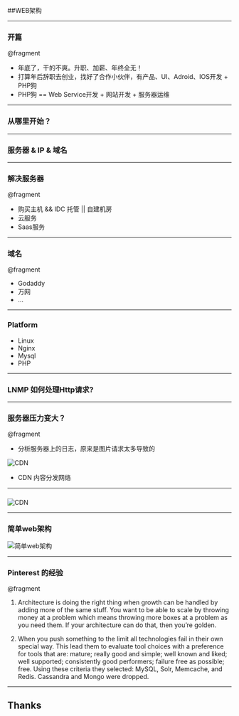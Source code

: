 ##WEB架构

---

### 开篇

@fragment

* 年底了，干的不爽。升职、加薪、年终全无！
* 打算年后辞职去创业，找好了合作小伙伴，有产品、UI、Adroid、IOS开发 + PHP狗
* PHP狗 == Web Service开发 + 网站开发 + 服务器运维

---

### 从哪里开始？

---

### 服务器 & IP & 域名

---

### 解决服务器

@fragment

* 购买主机 && IDC 托管 || 自建机房
* 云服务
* Saas服务

---

### 域名

@fragment

* Godaddy
* 万网
* ...

---

### Platform 

* Linux 
* Nginx
* Mysql
* PHP

---

### LNMP 如何处理Http请求?

---

### 服务器压力变大？

@fragment

* 分析服务器上的日志，原来是图片请求太多导致的

![CDN](img/web-act/cdn-filter.jpg)

* CDN 内容分发网络 

---

### 

![CDN](img/web-act/balance-haproxy.png)

---

### 简单web架构

![简单web架构](img/web-act/web-simple-act.png)

---

### Pinterest 的经验

@fragment

1. Architecture is doing the right thing when growth can be handled by adding more of the same stuff. You want to be able to scale by throwing money at a problem which means throwing more boxes at a problem as you need them. If your architecture can do that, then you’re golden.

2. When you push something to the limit all technologies fail in their own special way. This lead them to evaluate tool choices with a preference for tools that are: mature; really good and simple; well known and liked; well supported; consistently good performers; failure free as possible; free. Using these criteria they selected: MySQL, Solr, Memcache, and Redis. Cassandra and Mongo were dropped.

---

## Thanks

<p style="font-size:6em"><i class="icon-smile"></i></p>





